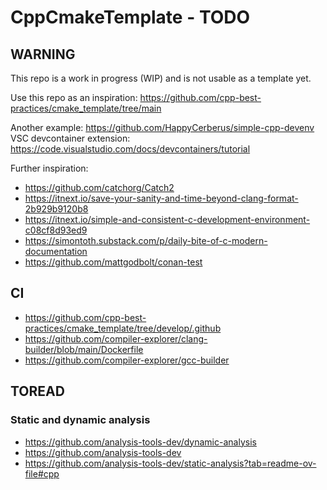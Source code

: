 # CppCmakeTemplate - TODO

## WARNING

This repo is a work in progress (WIP) and is not usable as a template yet.

Use this repo as an inspiration: https://github.com/cpp-best-practices/cmake_template/tree/main

Another example: https://github.com/HappyCerberus/simple-cpp-devenv
VSC devcontainer extension: https://code.visualstudio.com/docs/devcontainers/tutorial

Further inspiration:

- https://github.com/catchorg/Catch2
- https://itnext.io/save-your-sanity-and-time-beyond-clang-format-2b929b9120b8
- https://itnext.io/simple-and-consistent-c-development-environment-c08cf8d93ed9
- https://simontoth.substack.com/p/daily-bite-of-c-modern-documentation
- https://github.com/mattgodbolt/conan-test


## CI

- https://github.com/cpp-best-practices/cmake_template/tree/develop/.github
- https://github.com/compiler-explorer/clang-builder/blob/main/Dockerfile
- https://github.com/compiler-explorer/gcc-builder

## TOREAD

### Static and dynamic analysis

- https://github.com/analysis-tools-dev/dynamic-analysis
- https://github.com/analysis-tools-dev
- https://github.com/analysis-tools-dev/static-analysis?tab=readme-ov-file#cpp
